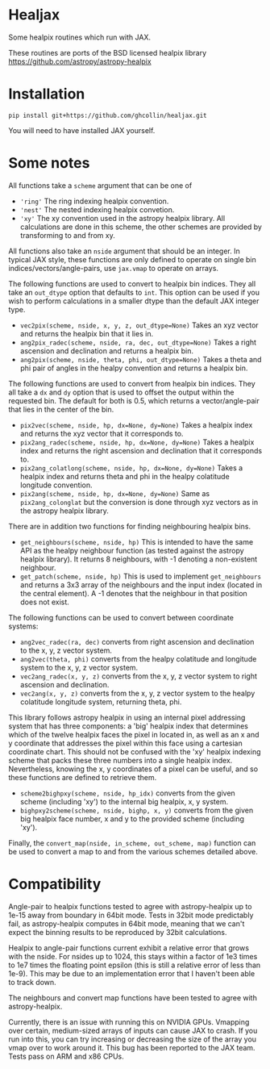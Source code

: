# Healjax

Some healpix routines which run with JAX. 

These routines are ports of the BSD licensed healpix library https://github.com/astropy/astropy-healpix

# Installation

```
pip install git+https://github.com/ghcollin/healjax.git
```

You will need to have installed JAX yourself.

# Some notes

All functions take a `scheme` argument that can be one of
 - `'ring'` The ring indexing healpix convention.
 - `'nest'` The nested indexing healpix convetion.
 - `'xy'` The xy convention used in the astropy healpix library. All calculations are done in this scheme, the other schemes are provided by transforming to and from xy.

All functions also take an `nside` argument that should be an integer. In typical JAX style, these functions are only defined to operate on single bin indices/vectors/angle-pairs, use `jax.vmap` to operate on arrays.

The following functions are used to convert to healpix bin indices. They all take an `out_dtype` option that defaults to `int`. This option can be used if you wish to perform calculations in a smaller dtype than the default JAX integer type.

 - `vec2pix(scheme, nside, x, y, z, out_dtype=None)` Takes an xyz vector and returns the healpix bin that it lies in.
 - `ang2pix_radec(scheme, nside, ra, dec, out_dtype=None)` Takes a right ascension and declination and returns a healpix bin.
 - `ang2pix(scheme, nside, theta, phi, out_dtype=None)` Takes a theta and phi pair of angles in the healpy convention and returns a healpix bin.

The following functions are used to convert from healpix bin indices. They all take a `dx` and `dy` option that is used to offset the output within the requested bin. The default for both is 0.5, which returns a vector/angle-pair that lies in the center of the bin.

 - `pix2vec(scheme, nside, hp, dx=None, dy=None)` Takes a healpix index and returns the xyz vector that it corresponds to.
 - `pix2ang_radec(scheme, nside, hp, dx=None, dy=None)` Takes a healpix index and returns the right ascension and declination that it corresponds to.
 - `pix2ang_colatlong(scheme, nside, hp, dx=None, dy=None)` Takes a healpix index and returns theta and phi in the healpy colatitude longitude convention.
 - `pix2ang(scheme, nside, hp, dx=None, dy=None)` Same as `pix2ang_colonglat` but the conversion is done through xyz vectors as in the astropy healpix library.

There are in addition two functions for finding neighbouring healpix bins.
 - `get_neighbours(scheme, nside, hp)` This is intended to have the same API as the healpy neighbour function (as tested against the astropy healpix library). It returns 8 neighbours, with -1 denoting a non-existent neighbour.
 - `get_patch(scheme, nside, hp)` This is used to implement `get_neighbours` and returns a 3x3 array of the neighbours and the input index (located in the central element). A -1 denotes that the neighbour in that position does not exist.

The following functions can be used to convert between coordinate systems:
 - `ang2vec_radec(ra, dec)` converts from right ascension and declination to the x, y, z vector system.
 - `ang2vec(theta, phi)` converts from the healpy colatitude and longitude system to the x, y, z vector system.
 - `vec2ang_radec(x, y, z)` converts from the x, y, z vector system to right ascension and declination.
 - `vec2ang(x, y, z)` converts from the x, y, z vector system to the healpy colatitude longitude system, returning theta, phi.

This library follows astropy healpix in using an internal pixel addressing system that has three components: a 'big' healpix index that determines which of the twelve healpix faces the pixel in located in, as well as an x and y coordinate that addresses the pixel within this face using a cartesian coordinate chart. This should not be confused with the 'xy' healpix indexing scheme that packs these three numbers into a single healpix index. Nevertheless, knowing the x, y coordinates of a pixel can be useful, and so these functions are defined to retrieve them.
 - `scheme2bighpxy(scheme, nside, hp_idx)` converts from the given scheme (including 'xy') to the internal big healpix, x, y system.
 - `bighpxy2scheme(scheme, nside, bighp, x, y)` converts from the given big healpix face number, x and y to the provided scheme (including 'xy').

Finally, the `convert_map(nside, in_scheme, out_scheme, map)` function can be used to convert a map to and from the various schemes detailed above.

# Compatibility

Angle-pair to healpix functions tested to agree with astropy-healpix up to 1e-15 away from boundary in 64bit mode. Tests in 32bit mode predictably fail, as astropy-healpix computes in 64bit mode, meaning that we can't expect the binning results to be reproduced by 32bit calculations. 

Healpix to angle-pair functions current exhibit a relative error that grows with the nside. For nsides up to 1024, this stays within a factor of 1e3 times to 1e7 times the floating point epsilon (this is still a relative error of less than 1e-9). This may be due to an implementation error that I haven't been able to track down.

The neighbours and convert map functions have been tested to agree with astropy-healpix.

Currently, there is an issue with running this on NVIDIA GPUs. Vmapping over certain, medium-sized arrays of inputs can cause JAX to crash. If you run into this, you can try increasing or decreasing the size of the array you vmap over to work around it. This bug has been reported to the JAX team.
Tests pass on ARM and x86 CPUs.